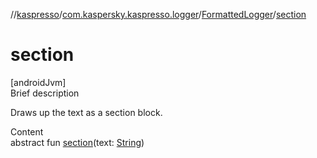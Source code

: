 //[kaspresso](../../index.md)/[com.kaspersky.kaspresso.logger](../index.md)/[FormattedLogger](index.md)/[section](section.md)



# section  
[androidJvm]  
Brief description  


Draws up the text as a section block.

  
Content  
abstract fun [section](section.md)(text: [String](https://kotlinlang.org/api/latest/jvm/stdlib/kotlin/-string/index.html))  




